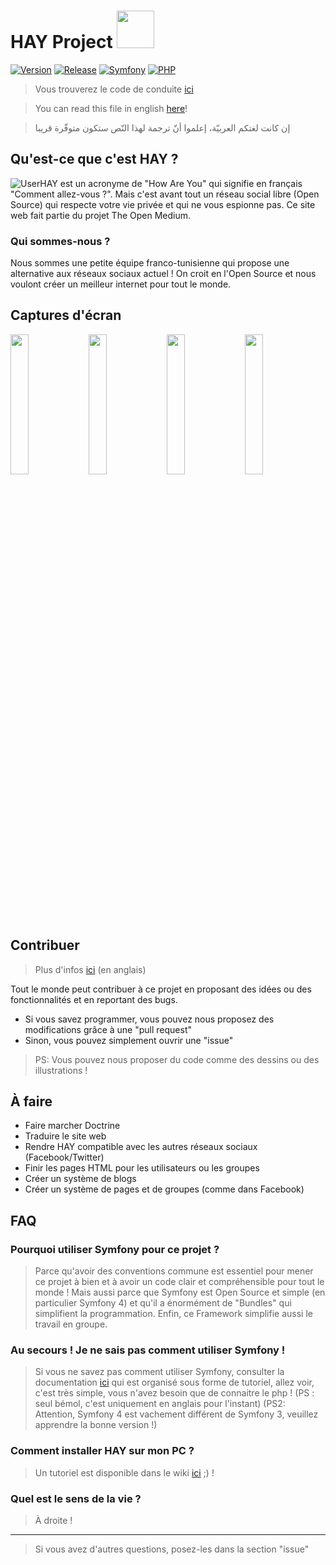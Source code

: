 # HAY Project <img src="https://raw.githubusercontent.com/TheOpenMedium/HAY/master/public/ressources/HAYlogo.png" width="60" />

[![Version](https://img.shields.io/badge/version-v0.0.1-red.svg?longCache=true&style=flat-square)](https://github.com/TheOpenMedium/HAY/releases) [![Release](https://img.shields.io/badge/release-pre--alpha-red.svg?longCache=true&style=flat-square)](https://github.com/TheOpenMedium/HAY/releases) [![Symfony](https://img.shields.io/badge/symfony-4.0.8-blue.svg?longCache=true&style=flat-square)](https://symfony.com/) [![PHP](https://img.shields.io/badge/php-<=_7.2.0-blue.svg?longCache=true&style=flat-square)](https://php.net/)
> Vous trouverez le code de conduite [ici](https://github.com/TheOpenMedium/HAY/blob/master/CODE_OF_CONDUCT.md)

> You can read this file in english [here](https://github.com/TheOpenMedium/HAY/blob/master/README.md)!

> إن كانت لغتكم العربيّة، إعلموا أنّ ترجمة لهذا النّص ستكون متوفّرة قريبا
## Qu'est-ce que c'est HAY ?
![User](https://github.com/TheOpenMedium/HAY/raw/master/public/screenshots/User.png)HAY est un acronyme de "How Are You" qui signifie en français "Comment allez-vous ?". Mais c'est avant tout un réseau social
libre (Open Source) qui respecte votre vie privée et qui ne vous espionne pas. Ce site web fait partie du projet The Open Medium.
### Qui sommes-nous ?
Nous sommes une petite équipe franco-tunisienne qui propose une alternative aux réseaux sociaux actuel ! On croit en l'Open
Source et nous voulont créer un meilleur internet pour tout le monde.
## Captures d'écran

<img src="https://github.com/TheOpenMedium/HAY/raw/master/public/screenshots/Sign%20Up.png" width="24%" /> <img src="https://github.com/TheOpenMedium/HAY/raw/master/public/screenshots/Log%20In.png" width="24%" /> <img src="https://github.com/TheOpenMedium/HAY/raw/master/public/screenshots/Home.png" width="24%" /> <img src="https://github.com/TheOpenMedium/HAY/raw/master/public/screenshots/User.png" width="24%" />

## Contribuer
> Plus d'infos [ici](https://github.com/TheOpenMedium/HAY/blob/master/CONTRIBUTING.md) (en anglais)

Tout le monde peut contribuer à ce projet en proposant des idées ou des fonctionnalités et en reportant des bugs.
* Si vous savez programmer, vous pouvez nous proposez des modifications grâce à une "pull request"
* Sinon, vous pouvez simplement ouvrir une "issue"
> PS: Vous pouvez nous proposer du code comme des dessins ou des illustrations !
## À faire

* Faire marcher Doctrine
* Traduire le site web
* Rendre HAY compatible avec les autres réseaux sociaux (Facebook/Twitter)
* Finir les pages HTML pour les utilisateurs ou les groupes
* Créer un système de blogs
* Créer un système de pages et de groupes (comme dans Facebook)

## FAQ
### Pourquoi utiliser Symfony pour ce projet ?
> Parce qu'avoir des conventions commune est essentiel pour mener ce projet à bien et à avoir un code clair et compréhensible
> pour tout le monde ! Mais aussi parce que Symfony est Open Source et simple (en particulier Symfony 4) et qu'il a énormément
> de "Bundles" qui simplifient la programmation. Enfin, ce Framework simplifie aussi le travail en groupe.

### Au secours ! Je ne sais pas comment utiliser Symfony !
> Si vous ne savez pas comment utiliser Symfony, consulter la documentation [ici](https://symfony.com/doc/current/index.html)
> qui est organisé sous forme de tutoriel, allez voir, c'est très simple, vous n'avez besoin que de connaitre le php ! (PS : seul
> bémol, c'est uniquement en anglais pour l'instant) (PS2: Attention, Symfony 4 est vachement différent de Symfony 3, veuillez
> apprendre la bonne version !)

### Comment installer HAY sur mon PC ?
> Un tutoriel est disponible dans le wiki [ici](https://github.com/TheOpenMedium/HAY/wiki/Accueil-Fran%C3%A7ais) ;) !

### Quel est le sens de la vie ?
> À droite !
----------
> Si vous avez d'autres questions, posez-les dans la section "issue"
